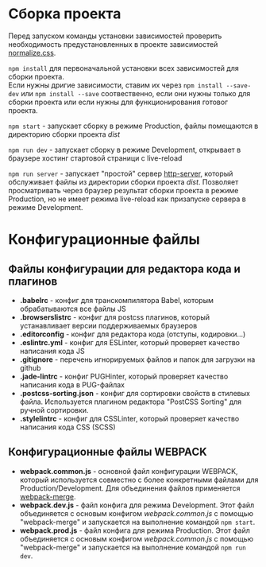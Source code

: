 # Сборка проекта

Перед запуском команды установки зависимостей проверить необходимость предустановленных в проекте зависимостей [normalize.css](https://www.npmjs.com/package/normalize.css).


`npm install` для первоначальной установки всех зависимостей для сборки проекта.  
Если нужны дригие зависимости, ставим их через `npm install --save-dev` или `npm install --save` соотвественно, если они нужны только для сборки проекта или если нужны для функционирования готовог проекта.

`npm start` - запускает сборку в режиме Production, файлы помещаются в директорию сборки проекта *dist*

`npm run dev` - запускает сборку в режиме Development, открывает в браузере хостинг стартовой страници с live-reload

`npm run server` - запускает "простой" сервер [http-server](https://www.npmjs.com/package/http-server), который обслуживает файлы из директории сборки проекта *dist*. Позволяет просматривать через браузер результат сборки проекта в режиме Production, но не имеет режима live-reload как призапуске сервера в режиме Development.

# Конфигурационные файлы

## Файлы конфигурации для редактора кода и плагинов

* **.babelrc** - конфиг для транскомпилятора Babel, которым обрабатываются все файлы JS
* **.browserslistrc** - конфиг для postcss плагинов, который устанавливает версии поддерживаемых браузеров
* **.editorconfig** - конфиг для редактора кода (отступы, кодировки...)
* **.eslintrc.yml** - конфиг для ESLinter, который проверяет качество написания кода JS
* **.gitignore** - перечень игнорируемых файлов и папок для загрузки на github
* **.jade-lintrc** - конфиг PUGHinter, который проверяет качество написания кода в PUG-файлах
* **.postcss-sorting.json** - конфиг для сортировки свойств в стилевых файла. Используется плагином редактора "PostCSS Sorting" для ручной сортировки.
* **.stylelintrc** - конфиг для CSSLinter, который проверяет качество написания кода CSS (SCSS)

## Конфигурационные файлы WEBPACK

* **webpack.common.js** - основной файл конфигурации WEBPACK, который используется совместно с более конкретными файлами для Production/Development. Для объединения файлов применяется [webpack-merge](https://www.npmjs.com/package/webpack-merge).
* **webpack.dev.js** - файл конфига для режима Development. Этот файл объединяется с основым конфигом *webpack.common.js* с помощью "webpack-merge" и запускается на выполнение командой `npm start`.
* **webpack.prod.js** - файл конфига для режима Production. Этот файл объединяется с основым конфигом *webpack.common.js* с помощью "webpack-merge" и запускается на выполнение командой `npm run dev`.
